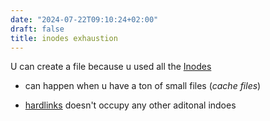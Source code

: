 ```yaml
---
date: "2024-07-22T09:10:24+02:00"
draft: false
title: inodes exhaustion
---
```


U can create a file because u used all the [Inodes](/Notes/posts/inodes)
- can happen when u have a ton of small files (*cache files*)


- [hardlinks](/Notes/posts/Linux/hardlink) doesn't occupy any other aditonal indoes






